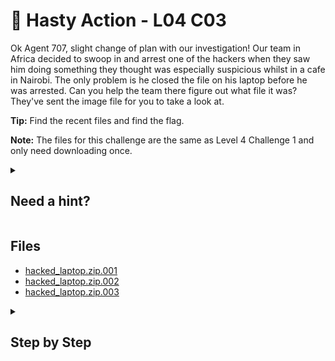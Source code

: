 # 🛌 Hasty Action - L04 C03

Ok Agent 707, slight change of plan with our investigation! Our team in Africa decided to swoop in and arrest one of the hackers when they saw him doing something they thought was especially suspicious whilst in a cafe in Nairobi. The only problem is he closed the file on his laptop before he was arrested. Can you help the team there figure out what file it was? They've sent the image file for you to take a look at.

**Tip:** Find the recent files and find the flag.

**Note:** The files for this challenge are the same as Level 4 Challenge 1 and only need downloading once.

<details><summary>

## Need a hint?</summary>

```txt
💡 Hint: Look at the recent documents folder on the user profile. Are there any suspicious looking files?
```

</details>

## Files

- [hacked_laptop.zip.001](https://drive.google.com/file/d/1vmb1lQL77sZQSA4_-2Ie0uy_BNL5M5K4/view?usp=sharing)
- [hacked_laptop.zip.002](https://drive.google.com/file/d/1v1YTYumY-ZXuQHmdXw_yZXpgQH24HqKu/view?usp=sharing)
- [hacked_laptop.zip.003](https://drive.google.com/file/d/1O8b1pQCej2w77hZGvMdP_Cf16GK3OcBV/view?usp=sharing)

<details><summary>

## Step by Step</summary>

- Download the files
- Run `cat hacked_laptop.z* > laptop.zip` to combine the parts of the image
- Extract and open it in autopsy
- Use the keyword function to look for `secret`
- Additionally, there is a folder for recent documents and recently accessed files where a file called `secret_flag` is mentioned
- View the contents of that file

![content of secret_flag.rtf](/assets/hastyaction1.png)

`flag: secrets_lie_here`

</details>
